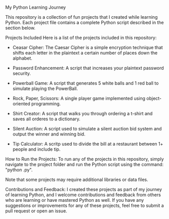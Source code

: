 My Python Learning Journey

This repository is a collection of fun projects that I created while learning Python. Each project file contains a complete Python script described in the section below.

Projects Included
Here is a list of the projects included in this repository:

- Ceasar Cipher: The Caesar Cipher is a simple encryption technique that shifts each letter in the plaintext a certain number of places down the alphabet.

- Password Enhancement: A script that increases your plaintext password security.

- Powerball Game: A script that generates 5 white balls and 1 red ball to simulate playing the PowerBall.

- Rock, Paper, Scissors: A single player game implemented using object-oriented programming.

- Shirt Creator: A script that walks you through ordering a t-shirt and saves all orderes to a dictionary.

- Silent Auction: A script used to simulate a silent auction bid system and output the winner and winning bid.

- Tip Calculator: A scritp used to divide the bill at a restaurant between 1+ people and include tip.

How to Run the Projects:
To run any of the projects in this repository, simply navigate to the project folder and run the Python script using the command: "python <filename>.py".

Note that some projects may require additional libraries or data files.

Contributions and Feedback:
I created these projects as part of my journey of learning Python, and I welcome contributions and feedback from others who are learning or have mastered Python as well. If you have any suggestions or improvements for any of these projects, feel free to submit a pull request or open an issue.
